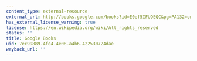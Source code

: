 ```yaml
---
content_type: external-resource
external_url: http://books.google.com/books?id=E0ef5IFUOEQC&pg=PA132=onepage
has_external_license_warning: true
license: https://en.wikipedia.org/wiki/All_rights_reserved
status: ''
title: Google Books
uid: 7ec99889-4fe4-4e08-a4b6-422530724dae
wayback_url: ''
---
```

